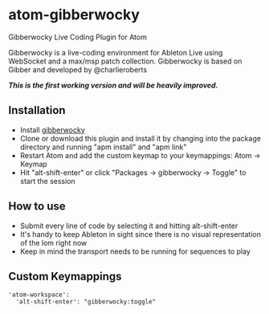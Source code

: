 # atom-gibberwocky

Gibberwocky Live Coding Plugin for Atom

Gibberwocky is a live-coding environment for Ableton Live using WebSocket and a max/msp patch collection. Gibberwocky is based on Gibber and developed by @charlieroberts

***This is the first working version and will be heavily improved.***

## Installation

- Install [gibberwocky](https://github.com/charlieroberts/gibberwocky)
- Clone or download this plugin and install it by changing into the package directory and running "apm install" and "apm link"
- Restart Atom and add the custom keymap to your keymappings: Atom -> Keymap
- Hit "alt-shift-enter" or click "Packages -> gibberwocky -> Toggle" to start the session

## How to use
- Submit every line of code by selecting it and hitting alt-shift-enter
- It's handy to keep Ableton in sight since there is no visual representation of the lom right now
- Keep in mind the transport needs to be running for sequences to play

## Custom Keymappings

```
'atom-workspace':
  'alt-shift-enter': "gibberwocky:toggle"
```
